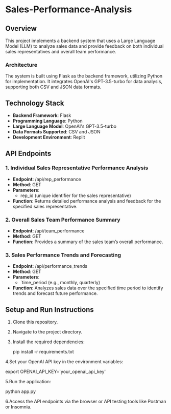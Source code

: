 # Sales-Performance-Analysis

## Overview
This project implements a backend system that uses a Large Language Model (LLM) to analyze sales data and provide feedback on both individual sales representatives and overall team performance.

### Architecture
The system is built using Flask as the backend framework, utilizing Python for implementation. It integrates OpenAI's GPT-3.5-turbo for data analysis, supporting both CSV and JSON data formats.

## Technology Stack
- **Backend Framework**: Flask
- **Programming Language**: Python
- **Large Language Model**: OpenAI's GPT-3.5-turbo
- **Data Formats Supported**: CSV and JSON
- **Development Environment**: Replit

## API Endpoints
### 1. Individual Sales Representative Performance Analysis
- **Endpoint**: /api/rep_performance
- **Method**: GET
- **Parameters**: 
  - rep_id (unique identifier for the sales representative)
- **Function**: Returns detailed performance analysis and feedback for the specified sales representative.

### 2. Overall Sales Team Performance Summary
- **Endpoint**: /api/team_performance
- **Method**: GET
- **Function**: Provides a summary of the sales team’s overall performance.

### 3. Sales Performance Trends and Forecasting
- **Endpoint**: /api/performance_trends
- **Method**: GET
- **Parameters**: 
  - `time_period (e.g., monthly, quarterly)
- **Function**: Analyzes sales data over the specified time period to identify trends and forecast future performance.

## Setup and Run Instructions
1. Clone this repository.
2. Navigate to the project directory.
3. Install the required dependencies:
   
   pip install -r requirements.txt

4.Set your OpenAI API key in the environment variables:
      
  export OPENAI_API_KEY='your_openai_api_key'

5.Run the application:
  
  python app.py

6.Access the API endpoints via the browser or API testing tools like Postman or Insomnia.
